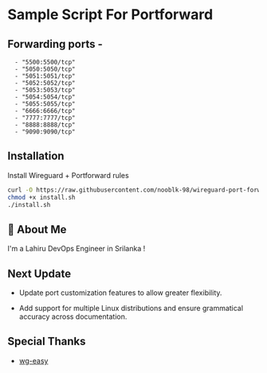 # Sample Script For Portforward

## Forwarding ports -       

      - "5500:5500/tcp"
      - "5050:5050/tcp"
      - "5051:5051/tcp"
      - "5052:5052/tcp"
      - "5053:5053/tcp"
      - "5054:5054/tcp"
      - "5055:5055/tcp"
      - "6666:6666/tcp"
      - "7777:7777/tcp"
      - "8888:8888/tcp"
      - "9090:9090/tcp"
## Installation

Install Wireguard + Portforward rules

```bash
curl -O https://raw.githubusercontent.com/nooblk-98/wireguard-port-forward-client-script/refs/heads/main/install.sh
chmod +x install.sh
./install.sh 
```
    
## 🚀 About Me
I'm a  Lahiru DevOps Engineer in Srilanka !


## Next Update
- Update port customization features to allow greater flexibility.

- Add support for multiple Linux distributions and ensure grammatical accuracy across documentation.


## Special Thanks 

- [wg-easy](https://github.com/wg-easy/wg-easy/tree/master)

